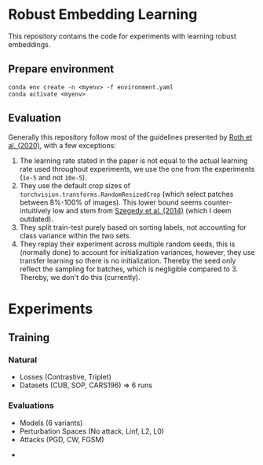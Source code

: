 # Robust Embedding Learning
This repository contains the code for experiments with learning robust embeddings.

## Prepare environment

``` shell
conda env create -n <myenv> -f environment.yaml
conda activate <myenv>
```

## Evaluation
Generally this repository follow most of the guidelines presented by [Roth et al. (2020)](https://arxiv.org/abs/2002.08473), with a few exceptions:

1. The learning rate stated in the paper is not equal to the actual learning rate used throughout experiments, we use the one from the experiments (`1e-5` and not `10e-5`).
2. They use the default crop sizes of `torchvision.transforms.RandomResizedCrop` (which select patches between 8%-100% of images). This lower bound seems counter-intuitively low and stem from [Szegedy et al. (2014)](https://arxiv.org/abs/1409.4842) (which I deem outdated).
3. They split train-test purely based on sorting labels, not accounting for class variance within the two sets.
4. They replay their experiment across multiple random seeds, this is (normally done) to account for initialization variances, however, they use transfer learning so there is no initialization. Thereby the seed only reflect the sampling for batches, which is negligible compared to 3. Thereby, we don't do this (currently).


# Experiments
## Training
### Natural
 - Losses (Contrastive, Triplet)
 - Datasets (CUB, SOP, CARS196)
 => 6 runs

### Evaluations
 - Models (6 variants)
 - Perturbation Spaces (No attack, Linf, L2, L0)
 - Attacks (PGD, CW, FGSM)

 <!-- - Perturbations Spaces (Linf, L2, L0) -->
 <!-- - Attack methods (PGD, CW, FGSM) -->
 -
